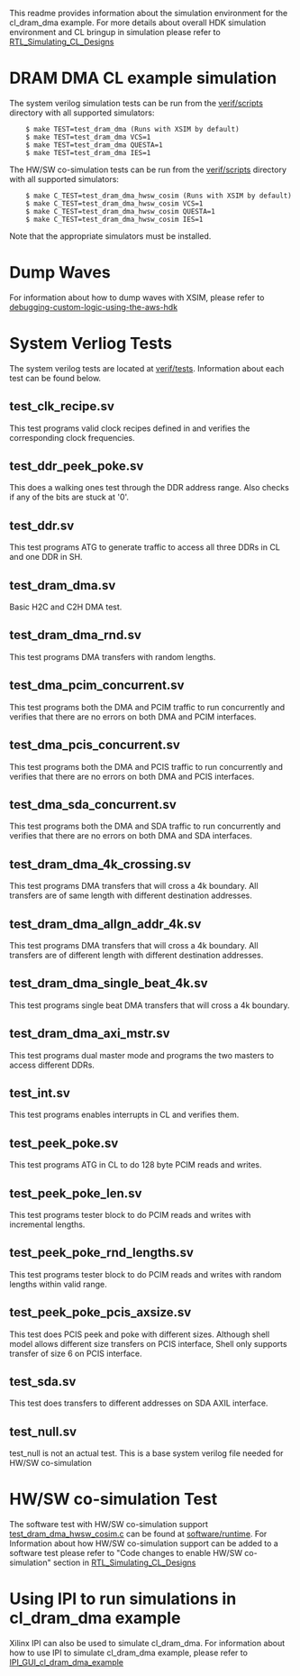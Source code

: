This readme provides information about the simulation environment for the cl_dram_dma example. For more details about overall HDK simulation environment and CL bringup in simulation please refer to [RTL_Simulating_CL_Designs](../../../../docs/RTL_Simulating_CL_Designs.md)

# DRAM DMA CL example simulation

The system verilog simulation tests can be run from the [verif/scripts](scripts) directory with all supported simulators:

```
    $ make TEST=test_dram_dma (Runs with XSIM by default)
    $ make TEST=test_dram_dma VCS=1
    $ make TEST=test_dram_dma QUESTA=1
    $ make TEST=test_dram_dma IES=1
```

The HW/SW co-simulation tests can be run from the [verif/scripts](scripts) directory with all supported simulators:

```
    $ make C_TEST=test_dram_dma_hwsw_cosim (Runs with XSIM by default)
    $ make C_TEST=test_dram_dma_hwsw_cosim VCS=1
    $ make C_TEST=test_dram_dma_hwsw_cosim QUESTA=1
    $ make C_TEST=test_dram_dma_hwsw_cosim IES=1
```

Note that the appropriate simulators must be installed.

# Dump Waves 

For information about how to dump waves with XSIM, please refer to [debugging-custom-logic-using-the-aws-hdk](../../../../docs/RTL_Simulating_CL_Designs.md#debugging-custom-logic-using-the-aws-hdk)

# System Verliog Tests

The system verilog tests are located at [verif/tests](tests). Information about each test can be found below.

## test_clk_recipe.sv
This test programs valid clock recipes defined in and verifies the corresponding clock frequencies.

## test_ddr_peek_poke.sv
This does a walking ones test through the DDR address range. Also checks if any of the bits are stuck at '0'. 

## test_ddr.sv
This test programs ATG to generate traffic to access all three DDRs in CL and one DDR in SH.

## test_dram_dma.sv
Basic H2C and C2H DMA test.

## test_dram_dma_rnd.sv
This test programs DMA transfers with random lengths.

## test_dma_pcim_concurrent.sv
This test programs both the DMA and PCIM traffic to run concurrently and verifies that there are no errors on both DMA and PCIM interfaces.

## test_dma_pcis_concurrent.sv
This test programs both the DMA and PCIS traffic to run concurrently and verifies that there are no errors on both DMA and PCIS interfaces.

## test_dma_sda_concurrent.sv
This test programs both the DMA and SDA traffic to run concurrently and verifies that there are no errors on both DMA and SDA interfaces.

## test_dram_dma_4k_crossing.sv
This test programs DMA transfers that will cross a 4k boundary. All transfers are of same length with different destination addresses.

## test_dram_dma_allgn_addr_4k.sv
This test programs DMA transfers that will cross a 4k boundary. All transfers are of different length with different destination addresses.

## test_dram_dma_single_beat_4k.sv
This test programs single beat DMA transfers that will cross a 4k boundary.

## test_dram_dma_axi_mstr.sv
This test programs dual master mode and programs the two masters to access different DDRs.

## test_int.sv
This test programs enables interrupts in CL and verifies them.

## test_peek_poke.sv
This test programs ATG in CL to do 128 byte PCIM reads and writes.

## test_peek_poke_len.sv
This test programs tester block to do PCIM reads and writes with incremental lengths.

## test_peek_poke_rnd_lengths.sv
This test programs tester block to do PCIM reads and writes with random lengths within valid range.

## test_peek_poke_pcis_axsize.sv
This test does PCIS peek and poke with different sizes. Although shell model allows different size transfers on PCIS interface, Shell only supports transfer of size 6 on PCIS interface.

## test_sda.sv
This test does transfers to different addresses on SDA AXIL interface.

## test_null.sv
test_null is not an actual test. This is a base system verilog file needed for HW/SW co-simulation

# HW/SW co-simulation Test

The software test with HW/SW co-simulation support [test_dram_dma_hwsw_cosim.c](../software/runtime/test_dram_dma_hwsw_cosim.c) can be found at [software/runtime](../software/runtime). For Information about how HW/SW co-simulation support can be added to a software test please refer to "Code changes to enable HW/SW co-simulation" section in [RTL_Simulating_CL_Designs](../../../../docs/RTL_Simulating_CL_Designs.md)

# Using IPI to run simulations in cl_dram_dma example

Xilinx IPI can also be used to simulate cl_dram_dma. For information about how to use IPI to simulate cl_dram_dma example, please refer to [IPI_GUI_cl_dram_dma_example](../../cl_dram_dma_hlx/README.md)





